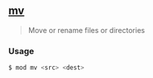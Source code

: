 ## <a href="#mv" name="mv">mv</a>
> Move or rename files or directories

### Usage

```sh
$ mod mv <src> <dest>
```






